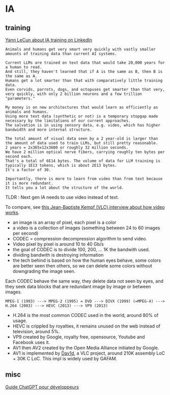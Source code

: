 # IA

## training

[Yann LeCun about IA training on LinkedIn](https://www.linkedin.com/feed/update/urn:li:activity:7133567569684238336/)

```text
Animals and humans get very smart very quickly with vastly smaller amounts of training data than current AI systems.

Current LLMs are trained on text data that would take 20,000 years for a human to read.
And still, they haven't learned that if A is the same as B, then B is the same as A.
Humans get a lot smarter than that with comparatively little training data.
Even corvids, parrots, dogs, and octopuses get smarter than that very, very quickly, with only 2 billion neurons and a few trillion "parameters."

My money is on new architectures that would learn as efficiently as animals and humans.
Using more text data (synthetic or not) is a temporary stopgap made necessary by the limitations of our current approaches.
The salvation is in using sensory data, e.g. video, which has higher bandwidth and more internal structure.

The total amount of visual data seen by a 2 year-old is larger than the amount of data used to train LLMs, but still pretty reasonable.
2 years = 2x365x12x3600 or roughly 32 million seconds.
We have 2 million optical nerve fibers, carrying roughly ten bytes per second each.
That's a total of 6E14 bytes. The volume of data for LLM training is typically 1E13 tokens, which is about 2E13 bytes.
It's a factor of 30.

Importantly, there is more to learn from video than from text because it is more redundant.
It tells you a lot about the structure of the world.
```

TLDR : Next gen IA needs to use video instead of text.

To compare, see [this Jean-Baptiste Kempf (VLC) interview about how video works](https://www.youtube.com/watch?v=Kv4FzAdxclA).

- an image is an array of pixel, each pixel is a color
- a video is a collection of images (something between 24 to 60 images per second)
- CODEC = compression decompression algorithm to send video.
- Video pixel by pixel is around 10 to 40 Gb/s
- the goal of CODEC is to divide 100, 200, ... 1K the bandwith used.
- dividing bandwith is destroying information
- the tech behind is based on how the human eyes behave, some colors are better seen then others, so we can delete some colors without downgrading the image seen.

Each CODEC behave the same way, they delete data not seen by eyes, and they seek data blocks that are redundant image by image or between images.

```text
MPEG-1 (1993) ---> MPEG-2 (1995) = DVD ---> DIVX (1999) (=MPEG-4) ---> H.264 (2003) ---> HEVC (2013) ---> VP9 (2013)
```

- H.264 is the most common CODEC used in the world, around 80% of usage.
- HEVC is crippled by royalties, it remains unused on the web instead of television, around 5%.
- VP9 created by Google, royalty free, opensource, Youtube and Facebook uses it.
- AV1 then AV2 created by the Open Media Alliance initiated by Google.
- AV1 is implemented by [Dav1d](https://github.com/videolan/dav1d), a VLC project, around 210K assembly LoC + 30K C LoC. This impl is widely used by GAFAM.

## misc

[Guide ChatGPT pour développeurs](https://gen-ai.fr/outils/generation-code/chatgpt-pour-developpeurs/)
